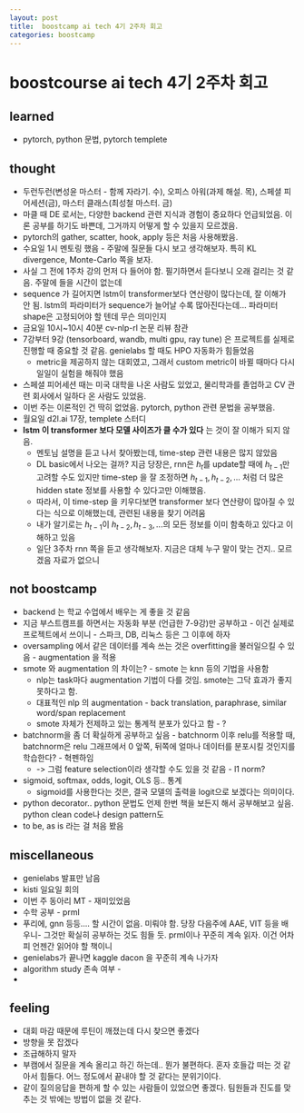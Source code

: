 ```yaml
---
layout: post
title:  boostcamp ai tech 4기 2주차 회고
categories: boostcamp
---
```


# boostcourse ai tech 4기 2주차 회고
## learned
- pytorch, python 문법, pytorch templete

## thought
- 두런두런(변성윤 마스터 - 함께 자라기. 수), 오피스 아워(과제 해설. 목), 스페셜 피어세션(금), 마스터 클래스(최성철 마스터. 금)
- 마클 때 DE 로서는, 다양한 backend 관련 지식과 경험이 중요하다 언급되었음. 이론 공부를 하기도 바쁜데, 그거까지 어떻게 할 수 있을지 모르겠음.
- pytorch의 gather, scatter, hook, apply 등은 처음 사용해봤음.
- 수요일 1시 멘토링 했음 - 주말에 질문들 다시 보고 생각해보자. 특히 KL divergence, Monte-Carlo 쪽을 보자. 
- 사실 그 전에 1주차 강의 먼저 다 들어야 함. 필기하면서 듣다보니 오래 걸리는 것 같음. 주말에 들을 시간이 없는데
- sequence 가 길어지면 lstm이 transformer보다 연산량이 많다는데, 잘 이해가 안 됨. lstm의 파라미터가 sequence가 늘어날 수록 많아진다는데... 파라미터 shape은 고정되어야 할 텐데 무슨 의미인지
- 금요일 10시~10시 40분 cv-nlp-rl 논문 리뷰 참관
- 7강부터 9강 (tensorboard, wandb, multi gpu, ray tune) 은 프로젝트를 실제로 진행할 때 중요할 것 같음. genielabs 할 때도 HPO 자동화가 힘들었음
  - metric을 제공하지 않는 대회였고, 그래서 custom metric이 바뀔 때마다 다시 일일이 실험을 해줘야 했음
- 스페셜 피어세션 때는 미국 대학을 나온 사람도 있었고, 물리학과를 졸업하고 CV 관련 회사에서 일하다 온 사람도 있었음.
- 이번 주는 이론적인 건 딱히 없었음. pytorch, python 관련 문법을 공부했음.
- 월요일 d2l.ai 17장, templete 스터디
- **lstm 이 transformer 보다 모델 사이즈가 클 수가 있다** 는 것이 잘 이해가 되지 않음.
  - 멘토님 설명을 듣고 나서 찾아봤는데, time-step 관련 내용은 많지 않았음
  - DL basic에서 나오는 걸까? 지금 당장은, rnn은 $h_t$를 update할 때에 $h_{t-1}$만 고려할 수도 있지만 time-step 을 잘 조정하면 $h_{t-1}, h_{t-2}, ...$ 처럼 더 많은 hidden state 정보를 사용할 수 있다고만 이해했음.
  - 따라서, 이 time-step 을 키우다보면 transformer 보다 연산량이 많아질 수 있다는 식으로 이해했는데, 관련된 내용을 찾기 어려움
  - 내가 알기로는 $h_{t-1}$이 $h_{t-2}, h_{t-3}, ...$의 모든 정보를 이미 함축하고 있다고 이해하고 있음
  - 일단 3주차 rnn 쪽을 듣고 생각해보자. 지금은 대체 누구 말이 맞는 건지.. 모르겠음 자료가 없으니

## not boostcamp
- backend 는 학교 수업에서 배우는 게 좋을 것 같음
- 지금 부스트캠프를 하면서는 자동화 부분 (언급한 7-9강)만 공부하고 - 이건 실제로 프로젝트에서 쓰이니 - 스파크, DB, 리눅스 등은 그 이후에 하자
- oversampling 에서 같은 데이터를 계속 쓰는 것은 overfitting을 불러일으킬 수 있음 - augmentation 을 적용
- smote 와 augmentation 의 차이는? - smote 는 knn 등의 기법을 사용함
  - nlp는 task마다 augmentation 기법이 다를 것임. smote는 그닥 효과가 좋지 못하다고 함. 
  - 대표적인 nlp 의 augmentation - back translation, paraphrase, similar word/span replacement
  - smote 자체가 전제하고 있는 통계적 분포가 있다고 함 - ?
- batchnorm을 좀 더 확실하게 공부하고 싶음 - batchnorm 이후 relu를 적용할 때, batchnorm은 relu 그래프에서 0 앞쪽, 뒤쪽에 얼마나 데이터를 분포시킬 것인지를 학습한다? - 혁펜하임
  - -> 그럼 feature selection이라 생각할 수도 있을 것 같음 - l1 norm?
- sigmoid, softmax, odds, logit, OLS 등.. 통계
  - sigmoid를 사용한다는 것은, 결국 모델의 출력을 logit으로 보겠다는 의미이다.
- python decorator.. python 문법도 언제 한번 책을 보든지 해서 공부해보고 싶음. python clean code나 design pattern도
- to be, as is 라는 걸 처음 봤음

## miscellaneous
- genielabs 발표만 남음
- kisti 일요일 회의
- 이번 주 동아리 MT - 재미있었음
- 수학 공부 - prml
- 푸리에, gnn 등등.... 할 시간이 없음. 미뤄야 함. 당장 다음주에 AAE, VIT 등을 배우니- 그것만 확실히 공부하는 것도 힘들 듯. prml이나 꾸준히 계속 읽자. 이건 어차피 언젠간 읽어야 할 책이니
- genielabs가 끝나면 kaggle dacon 을 꾸준히 계속 나가자
- algorithm study 존속 여부 - 
- 

## feeling
- 대회 마감 때문에 루틴이 깨졌는데 다시 찾으면 좋겠다
- 방향을 못 잡겠다
- 조급해하지 말자
- 부캠에서 질문을 계속 올리고 하긴 하는데.. 뭔가 불편하다. 혼자 호들갑 떠는 것 같아서 힘들다. 어느 정도에서 끝내야 할 것 같다는 분위기이다.
- 같이 질의응답을 편하게 할 수 있는 사람들이 있었으면 좋겠다. 팀원들과 진도를 맞추는 것 밖에는 방법이 없을 것 같다.
